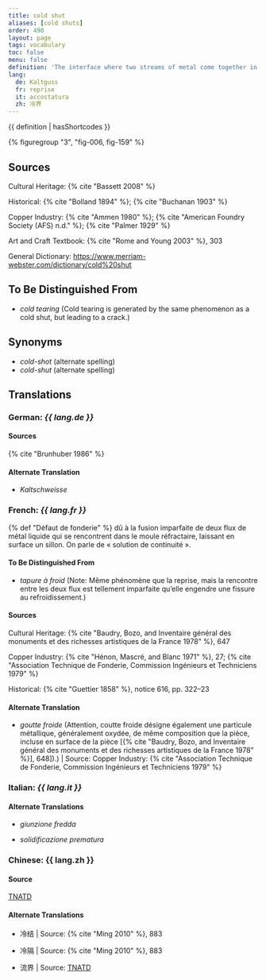 ```yaml
---
title: cold shut
aliases: [cold shuts]
order: 490
layout: page
tags: vocabulary
toc: false
menu: false
definition: 'The interface where two streams of metal come together in the {% def "mold" %} but do not fuse properly, often due to premature cooling of the metal in the mold. A cold shut may also describe a hole or void in a {% def "cast (n.)" "cast" %} caused by premature cooling ({% cite "Rome and Young 2003" %}, 303). The cooled metal edges will be rounded in profile.'
lang:
  de: Kaltguss
  fr: reprise
  it: accostatura
  zh: 冷界
---
```


{{ definition | hasShortcodes }}

{% figuregroup "3", "fig-006, fig-159" %}

## Sources

Cultural Heritage: {% cite "Bassett 2008" %}

Historical: {% cite "Bolland 1894" %}; {% cite "Buchanan 1903" %}

Copper Industry: {% cite "Ammen 1980" %}; {% cite "American Foundry Society (AFS) n.d." %}; {% cite "Palmer 1929" %}

Art and Craft Textbook: {% cite "Rome and Young 2003" %}, 303

General Dictionary: <https://www.merriam-webster.com/dictionary/cold%20shut>

## To Be Distinguished From

- *cold tearing* (Cold tearing is generated by the same phenomenon as a cold shut, but leading to a crack.)

## Synonyms

- *cold-shot* (alternate spelling)
- *cold-shut* (alternate spelling)

## Translations

<div class="accordion">

### **German**: *{{ lang.de }}*

#### Sources

{% cite "Brunhuber 1986" %}

#### Alternate Translation

- *Kaltschweisse*

### **French**: *{{ lang.fr }}*

{% def "Défaut de fonderie" %} dû à la fusion imparfaite de deux flux de métal liquide qui se rencontrent dans le moule réfractaire, laissant en surface un sillon. On parle de « solution de continuité ».

#### To Be Distinguished From

- *tapure à froid* (Note: Même phénomène que la reprise, mais la rencontre entre les deux flux est tellement imparfaite qu’elle engendre une fissure au refroidissement.)

#### Sources

Cultural Heritage: {% cite "Baudry, Bozo, and Inventaire général des monuments et des richesses artistiques de la France 1978" %}, 647

Copper Industry: {% cite "Hénon, Mascré, and Blanc 1971" %}, 27; {% cite "Association Technique de Fonderie, Commission Ingénieurs et Techniciens 1979" %}

Historical: {% cite "Guettier 1858" %}, notice 616, pp. 322–23

#### Alternate Translation

- *goutte froide* (Attention, coutte froide désigne également une particule métallique, généralement oxydée, de même composition que la pièce, incluse en surface de la pièce [{% cite "Baudry, Bozo, and Inventaire général des monuments et des richesses artistiques de la France 1978" %}], 648]).) | Source: Copper Industry: {% cite "Association Technique de Fonderie, Commission Ingénieurs et Techniciens 1979" %}

### **Italian**: *{{ lang.it }}*

#### Alternate Translations

- *giunzione fredda*

- *solidificazione prematura*

### **Chinese**: {{ lang.zh }}

#### Source

[TNATD](http://terms.naer.edu.tw/detail/627912/?index=1)

#### Alternate Translations

- 冷结 | Source: {% cite "Ming 2010" %}, 883

- 冷隔 | Source: {% cite "Ming 2010" %}, 883

- 流界 | Source: [TNATD](http://terms.naer.edu.tw/detail/627912/?index=1)

</div>
